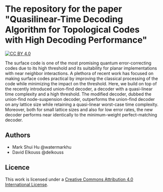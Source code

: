 # The repository for the paper "Quasilinear-Time Decoding Algorithm for Topological Codes with High Decoding Performance"

[![CC BY 4.0][cc-by-shield]][cc-by]

The surface code is one of the most promising quantum error-correcting codes due to its high threshold and its suitability for planar implementations with near neighbor interactions. A plethora of recent work has focused on making surface codes practical by improving the classical processing of the code while minimizing the impact on the threshold. Here, we build on top of the recently introduced union-find decoder, a decoder with a quasi-linear time complexity and a high threshold. The modified decoder, dubbed the union-find node-suspension decoder, outperforms the union-find decoder on any lattice size while retaining a quasi-linear worst-case time complexity. Moreover, both for small lattice sizes and also for low error rates, the new decoder performs near identically to the minimum-weight perfect-matching decoder.

## Authors

* Mark Shui Hu @watermarkhu
* David Elkouss @delkouss

## Licence

This work is licensed under a
[Creative Commons Attribution 4.0 International License][cc-by].

[cc-by]: http://creativecommons.org/licenses/by/4.0/
[cc-by-shield]: https://img.shields.io/badge/License-CC%20BY%204.0-lightgrey.svg